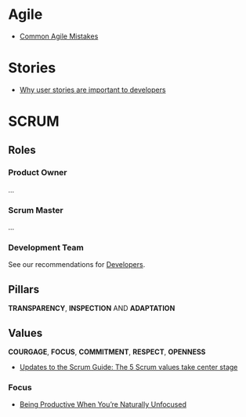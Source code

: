 # Agile

- [Common Agile Mistakes](https://itnext.io/common-agile-mistakes-36fe51b6217f)

# Stories

- [Why user stories are important to developers](https://medium.com/distinctionuk/why-user-stories-are-important-9e3d87981fd7)

# SCRUM

## Roles

### Product Owner

...

### Scrum Master

...

### Development Team

See our recommendations for [Developers](Developers.md).

## Pillars

**TRANSPARENCY**, **INSPECTION** AND **ADAPTATION**


## Values

**COURGAGE**, **FOCUS**, **COMMITMENT**, **RESPECT**, **OPENNESS**

- [Updates to the Scrum Guide: The 5 Scrum values take center stage](https://www.scrum.org/resources/blog/5-scrum-values-take-center-stage)

### Focus

- [Being Productive When You’re Naturally Unfocused](https://medium.com/swlh/being-productive-when-youre-naturally-unfocused-748430c1c8fe)


